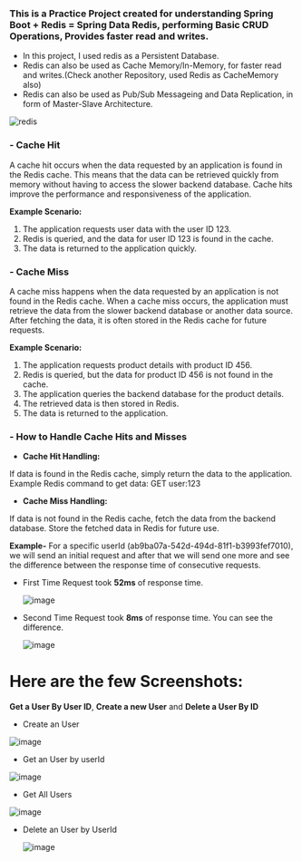 ### This is a Practice Project created for understanding Spring Boot + Redis = Spring Data Redis, performing Basic CRUD Operations, Provides faster read and writes.



- In this project, I used redis as a Persistent Database.
- Redis can also be used as Cache Memory/In-Memory, for faster read and writes.(Check another Repository, used Redis as CacheMemory also)
- Redis can also be used as Pub/Sub Messageing and Data Replication, in form of Master-Slave Architecture.

![redis](https://github.com/namanraj2611/RedisPersistence-Practice/assets/52111704/ff01e99d-b33b-4834-ace6-2f1dcd488bfd)



### - Cache Hit
A cache hit occurs when the data requested by an application is found in the Redis cache. This means that the data can be retrieved quickly from memory without having to access the slower backend database. Cache hits improve the performance and responsiveness of the application.

**Example Scenario:**

1. The application requests user data with the user ID 123.
2. Redis is queried, and the data for user ID 123 is found in the cache.
3. The data is returned to the application quickly.
   
### - Cache Miss
A cache miss happens when the data requested by an application is not found in the Redis cache. When a cache miss occurs, the application must retrieve the data from the slower backend database or another data source. After fetching the data, it is often stored in the Redis cache for future requests.

**Example Scenario:**

1. The application requests product details with product ID 456.
2. Redis is queried, but the data for product ID 456 is not found in the cache.
3. The application queries the backend database for the product details.
4. The retrieved data is then stored in Redis.
5. The data is returned to the application.

### - How to Handle Cache Hits and Misses

- **Cache Hit Handling:**

If data is found in the Redis cache, simply return the data to the application.
Example Redis command to get data: GET user:123

- **Cache Miss Handling:**

If data is not found in the Redis cache, fetch the data from the backend database.
Store the fetched data in Redis for future use.

**Example-** For a specific userId (ab9ba07a-542d-494d-81f1-b3993fef7010), we will send an initial request and after that we will send one more and see the difference between the response time of consecutive requests.

- First Time Request took **52ms** of response time.

  ![image](https://github.com/namanraj2611/RedisPersistence-Practice/assets/52111704/6baac34a-d976-4b3d-a303-0ac61c16107e)

- Second Time Request took **8ms** of response time. You can see the difference.

  ![image](https://github.com/namanraj2611/RedisPersistence-Practice/assets/52111704/fe735618-1534-4706-8aa2-ff8eb86c97f9)



# **Here are the few Screenshots:** 

**Get a User By User ID**, **Create a new User** and **Delete a User By ID**




- Create an User

![image](https://github.com/namanraj2611/RedisPersistence-Practice/assets/52111704/461b3572-cb26-4b66-9f92-42a69e362435)



- Get an User by userId

![image](https://github.com/namanraj2611/RedisPersistence-Practice/assets/52111704/e406603f-967b-40d9-97ce-ee4a938f0a88)


- Get All Users

![image](https://github.com/namanraj2611/RedisPersistence-Practice/assets/52111704/affa0a8d-8d10-4c21-a586-76d71220eb8b)



- Delete an User by UserId

  ![image](https://github.com/namanraj2611/RedisPersistence-Practice/assets/52111704/0df8bf81-3c16-4143-b9a8-15a8c370a90c)

  


